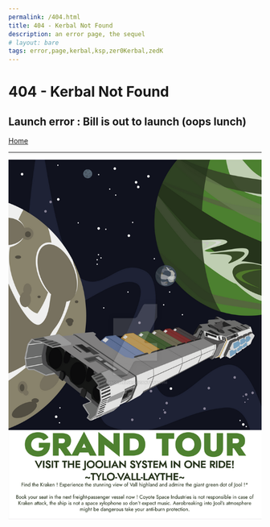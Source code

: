 ```yaml
---
permalink: /404.html
title: 404 - Kerbal Not Found
description: an error page, the sequel
# layout: bare
tags: error,page,kerbal,ksp,zer0Kerbal,zedK
---
```


<!-- 404.md v1.0.3.1
Asteroid Cities (KMAC)
created: 01 Feb 2022
updated: 27 Mar 2022 -->

<script src="https://kit.fontawesome.com/0ea5493613.js" crossorigin="anonymous"></script>
<i class="fa fa-gear fa-spin fa-2x" style="color: firebrick"></i>

<div class="fa-3x">
  <i class="fa-solid fa-triangle-person-digging fa-beat-fade"></i>
  <i class="fa-solid fa-square-exclamation fa-beat-fade"></i>
  <i class="fa-solid fa-poo-bolt fa-beat-fade" style="--fa-beat-fade-opacity: 0.1; --fa-beat-fade-scale: 1.25;" ></i>
  <i class="fa-solid fa-circle-info fa-beat-fade" style="--fa-beat-fade-opacity: 0.67; --fa-beat-fade-scale: 1.075;" ></i>
</div>

<i class="fa-duotone fa-meteor fa-beat-fade" style="--fa-beat-fade-opacity: 0.1; --fa-beat-fade-scale: 1.25; color: firebrick"></i>

<i class="fa-duotone fa-meteor" style="color: firebrick"></i>

  <!-- solid style -->
  <i class="fa-solid fa-user"></i>

  <!-- regular style -->
  <i class="fa-regular fa-user"></i>

  <!-- light style -->
  <i class="fa-light fa-user"></i>

  <!-- duotone style -->
  <i class="fa-duotone fa-user"></i>

  <!-- all new thin style -->
  <i class="fa-thin fa-user"></i>

  <!--brand icon-->
  <i class="fa-brands fa-github-square"></i>

# 404 - Kerbal Not Found

## Launch error : Bill is out to launch (oops lunch)

[Home](./index)

---

![Space Ground Tour by discoslelge](https://github.com/zer0Kerbal/JoolianDiscovery/blob/master/img/space-grand-tour-ksp-by-discoslelge-dbvxxbz-fullview.png?raw=true)

<!-- this file CC BY-ND 3.0 Unported by zer0Kerbal -->